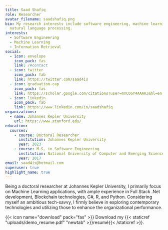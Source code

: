 ```yaml
---
title: Saad Shafiq
role: Researcher
avatar_filename: saadshafiq.png
bio: My research interests include software engineering, machine learning and
  natural language processing.
interests:
  - Software Engineering
  - Machine Learning
  - Information Retrieval
social:
  - icon: envelope
    icon_pack: fas
    link: /#contact
  - icon: twitter
    icon_pack: fab
    link: https://twitter.com/saad4is
  - icon: graduation-cap
    icon_pack: fas
    link: https://scholar.google.com/citations?user=mVCOGY4AAAAJ&hl=en
  - icon: linkedin
    icon_pack: fab
    link: https://www.linkedin.com/in/saadshafiq
organizations:
  - name: Johannes Kepler University
    url: https://www.stanford.edu/
education:
  courses:
    - course: Doctoral Researcher
      institution: Johannes Kepler University
      year: 2023
    - course: M.S. in Software Engineering
      institution: National University of Computer and Emerging Sciences
      year: 2017
email: saad4is@hotmail.com
superuser: true
highlight_name: true
---
```

Being a doctoral researcher at Johannes Kepler University, I primarily focus on Machine Learning applications, with ample experience in Full Stack .Net development, Blockchain technologies, C#, R, and Python. Considering myself an ambitious tech-savvy, I firmly believe in exploring contemporary technologies and utilizing those to enhance the organizational performance.

{{< icon name="download" pack="fas" >}} Download my {{< staticref "uploads/demo_resume.pdf" "newtab" >}}resumé{{< /staticref >}}.
